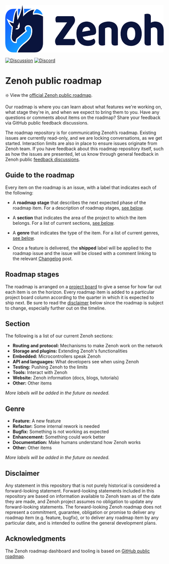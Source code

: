 <img src="https://raw.githubusercontent.com/eclipse-zenoh/zenoh/master/zenoh-dragon.png" height="150">

[![Discussion](https://img.shields.io/badge/discussion-on%20github-blue)](https://github.com/eclipse-zenoh/roadmap/discussions)
[![Discord](https://img.shields.io/badge/chat-on%20discord-blue)](https://discord.gg/vSDSpqnbkm)

# Zenoh public roadmap

:sparkle: View the [official Zenoh public roadmap](https://github.com/orgs/eclipse-zenoh/projects/2).

Our roadmap is where you can learn about what features we're working on, what stage they're in, and when we expect to bring them to you. 
Have any questions or comments about items on the roadmap? Share your feedback via GitHub public feedback discussions.

The roadmap repository is for communicating Zenoh’s roadmap. 
Existing issues are currently read-only, and we are locking conversations, as we get started. 
Interaction limits are also in place to ensure issues originate from Zenoh team.
If you have feedback about this roadmap repository itself, such as how the issues are presented, let us know through general feedback in Zenoh public [feedback discussions](https://github.com/eclipse-zenoh/roadmap/discussions).

## Guide to the roadmap

Every item on the roadmap is an issue, with a label that indicates each of the following:

- A **roadmap stage** that describes the next expected phase of the roadmap item. For a description of roadmap stages, [see below](#roadmap-stages). 

- A **section** that indicates the area of the project to which the item belongs. For a list of current sections, [see below](#section).

- A **genre** that indicates the type of the item. For a list of current genres, [see below](#genre).

- Once a feature is delivered, the **shipped** label will be applied to the roadmap issue and the issue will be closed with a comment linking to the relevant [Changelog](https://github.blog/changelog/) post.

## Roadmap stages

The roadmap is arranged on a [project board](https://github.com/orgs/eclipse-zenoh/projects/2) to give a sense for how far out each item is on the horizon. 
Every roadmap item is added to a particular project board column according to the quarter in which it is expected to ship next. 
Be sure to read the [disclaimer](#disclaimer) below since the roadmap is subject to change, especially further out on the timeline.

## Section

The following is a list of our current Zenoh sections:

- **Routing and protocol:** Mechanisms to make Zenoh work on the network
- **Storage and plugins:** Extending Zenoh's functionalities
- **Embedded:** Microcontrollers speak Zenoh
- **API and languages:** What developers see when using Zenoh
- **Testing:** Pushing Zenoh to the limits
- **Tools:** Interact with Zenoh
- **Website:** Zenoh information (docs, blogs, tutorials)
- **Other:** Other items

_More labels will be added in the future as needed._

## Genre

- **Feature:** A new feature
- **Refactor:** Some internal rework is needed
- **Bugfix:** Something is not working as expected
- **Enhancement:** Something could work better
- **Documentation:** Make humans understand how Zenoh works
- **Other:** Other items

_More labels will be added in the future as needed._

## Disclaimer 

Any statement in this repository that is not purely historical is considered a forward-looking statement. 
Forward-looking statements included in this repository are based on information available to Zenoh team as of the date they are made, and Zenoh project assumes no obligation to update any forward-looking statements. 
The forward-looking Zenoh roadmap does not represent a commitment, guarantee, obligation or promise to deliver any roadmap item (e.g. feature, bugfix), or to deliver any roadmap item by any particular date, and is intended to outline the general development plans.

## Acknowledgments

The Zenoh roadmap dashboard and tooling is based on [GitHub public roadmap](https://github.com/github/roadmap).


